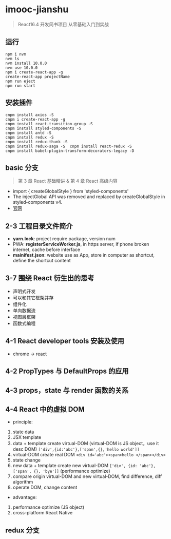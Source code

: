 # imooc-jianshu

> React16.4 开发简书项目 从零基础入门到实战

## 运行

```console
npm i nvm
nvm ls
nvm install 10.0.0
nvm use 10.0.0
npm i create-react-app -g
create-react-app projectName
npm run eject
npm run start
```

## 安装插件

```console
cnpm install axios -S
cnpm i create-react-app -g
cnpm install react-transition-group -S
cnpm install styled-components -S
cnpm install antd -S
cnpm install redux -S
cnpm install redux-thunk -S
cnpm install redux-saga -S  cnpm install react-redux -S
cnpm install babel-plugin-transform-decorators-legacy -D
```

## basic 分支

> 第 3 章 React 基础精讲 & 第 4 章 React 高级内容

- import { createGlobalStyle } from 'styled-components'
- The injectGlobal API was removed and replaced by createGlobalStyle in styled-components v4.
- [官网](https://www.styled-components.com/docs/api)

## 2-3 工程目录文件简介

- **yarn.lock**: project require package, version num
- PWA: **registerServiceWorker.js**, in https server, if phone broken internet, cache before interface
- **mainifest.json**: website use as App, store in computer as shortcut, define the shortcut content

## 3-7 围绕 React 衍生出的思考

- 声明式开发
- 可以和其它框架并存
- 组件化
- 单向数据流
- 视图层框架
- 函数式编程

## 4-1 React developer tools 安装及使用

- chrome -> react

## 4-2 PropTypes 与 DefaultProps 的应用

## 4-3 props，state 与 render 函数的关系

## 4-4 React 中的虚拟 DOM

- principle:

1. state data
2. JSX template
3. data + template create virtual-DOM (virtual-DOM is JS object，use it desc DOM) `['div',{id:'abc'},['span',{},'hello world']]`
4. virtual-DOM create real DOM `<div id='abc'><span>hello </span></div>`
5. state change
6. new data + template create new virtual-DOM `['div', {id: 'abc'}, ['span', {}, 'bye']]` (performance optimize)
7. compare origin virtual-DOM and new virtual-DOM, find difference, diff algorithm
8. operate DOM, change content

- advantage:

1. performance optimize (JS object)
2. cross-platform React Native

## redux 分支

